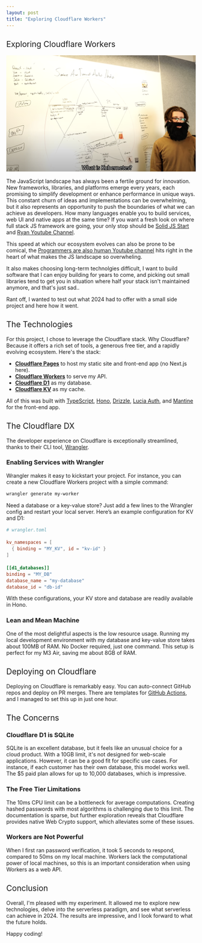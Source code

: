 ```yaml
---
layout: post
title: "Exploring Cloudflare Workers"
---
```


<style>
     h1 {
        font-weight: normal;
        line-height: 1.5em;
        font-size: 28px;
        margin-bottom: 10px;
    }
    .post-title {
        margin-bottom: -0.5rem;
    }
    blockquote {
        margin-left: 10px;
        margin-right: 10px;
    }
    h2 { font-weight: normal; }
    .w {
        padding: 3em 1em;
    }
</style>

## Exploring Cloudflare Workers

![](./jsdev.png)

The JavaScript landscape has always been a fertile ground for innovation. New frameworks, libraries, and platforms emerge every years, each promising to simplify development or enhance performance in unique ways. This constant churn of ideas and implementations can be overwhelming, but it also represents an opportunity to push the boundaries of what we can achieve as developers. How many languages enable you to build services, web UI and native apps at the same time? If you want a fresh look on where full stack JS framework are going, your only stop should be [Solid JS Start](https://start.solidjs.com/) and [Ryan Youtube Channel](https://www.youtube.com/@ryansolid).

This speed at which our ecosystem evolves can also be prone to be comical, the [Programmers are also human Youtube channel](https://www.youtube.com/watch?v=aWfYxg-Ypm4) hits right in the heart of what makes the JS landscape so overwheling.

It also makes choosing long-term technolgies difficult, I want to build software that I can enjoy building for years to come, and picking out small libraries tend to get you in situation where half your stack isn't maintained anymore, and that's just sad..

Rant off, I wanted to test out what 2024 had to offer with a small side project and here how it went.

## The Technologies

For this project, I chose to leverage the Cloudflare stack. Why Cloudflare? Because it offers a rich set of tools, a generous free tier, and a rapidly evolving ecosystem. Here's the stack:

- **[Cloudflare Pages](https://pages.cloudflare.com/)** to host my static site and front-end app (no Next.js here).
- **[Cloudflare Workers](https://workers.cloudflare.com/)** to serve my API.
- **[Cloudflare D1](https://developers.cloudflare.com/d1/)** as my database.
- **[Cloudflare KV](https://developers.cloudflare.com/workers/learning/how-kv-works/)** as my cache.

All of this was built with [TypeScript](https://www.typescriptlang.org/), [Hono](https://honojs.dev/), [Drizzle](https://github.com/drizzle-team/drizzle-orm), [Lucia Auth](https://lucia-auth.vercel.app/), and [Mantine](https://mantine.dev/) for the front-end app.

## The Cloudflare DX

The developer experience on Cloudflare is exceptionally streamlined, thanks to their CLI tool, [Wrangler](https://developers.cloudflare.com/workers/wrangler/).

### Enabling Services with Wrangler

Wrangler makes it easy to kickstart your project. For instance, you can create a new Cloudflare Workers project with a simple command:

```sh
wrangler generate my-worker
```

Need a database or a key-value store? Just add a few lines to the Wrangler config and restart your local server. Here’s an example configuration for KV and D1:

```toml
# wrangler.toml

kv_namespaces = [
  { binding = "MY_KV", id = "kv-id" }
]

[[d1_databases]]
binding = "MY_DB"
database_name = "my-database"
database_id = "db-id"
```

With these configurations, your KV store and database are readily available in Hono.

### Lean and Mean Machine

One of the most delightful aspects is the low resource usage. Running my local development environment with my database and key-value store takes about 100MB of RAM. No Docker required, just one command. This setup is perfect for my M3 Air, saving me about 8GB of RAM.

## Deploying on Cloudflare

Deploying on Cloudflare is remarkably easy. You can auto-connect GitHub repos and deploy on PR merges. There are templates for [GitHub Actions](https://github.com/marketplace/actions/deploy-to-cloudflare-workers), and I managed to set this up in just one hour.

## The Concerns

### Cloudflare D1 is SQLite

SQLite is an excellent database, but it feels like an unusual choice for a cloud product. With a 10GB limit, it's not designed for web-scale applications. However, it can be a good fit for specific use cases. For instance, if each customer has their own database, this model works well. The $5 paid plan allows for up to 10,000 databases, which is impressive.

### The Free Tier Limitations

The 10ms CPU limit can be a bottleneck for average computations. Creating hashed passwords with most algorithms is challenging due to this limit. The documentation is sparse, but further exploration reveals that Cloudflare provides native Web Crypto support, which alleviates some of these issues.

### Workers are Not Powerful

When I first ran password verification, it took 5 seconds to respond, compared to 50ms on my local machine. Workers lack the computational power of local machines, so this is an important consideration when using Workers as a web API.

## Conclusion

Overall, I'm pleased with my experiment. It allowed me to explore new technologies, delve into the serverless paradigm, and see what serverless can achieve in 2024. The results are impressive, and I look forward to what the future holds.

Happy coding!
